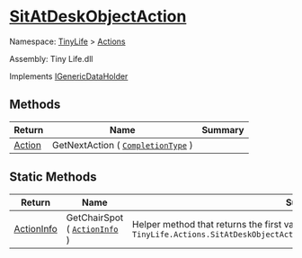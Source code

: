 # [SitAtDeskObjectAction](./SitAtDeskObjectAction.md)

Namespace: [TinyLife]() > [Actions]()

Assembly: Tiny Life.dll

Implements [IGenericDataHolder](./SitAtDeskObjectAction.md)


## Methods

| Return | Name | Summary | 
| --- | --- | --- | 
| [Action](./Action.md) | GetNextAction ( [`CompletionType`](./SitAtDeskObjectAction.md) ) |  | 


## Static Methods

| Return | Name | Summary | 
| --- | --- | --- | 
| [ActionInfo](./ActionInfo.md) | GetChairSpot ( [`ActionInfo`](./ActionInfo.md) ) | Helper method that returns the first valid action spot of the chair returned in `TinyLife.Actions.SitAtDeskObjectAction.GetChair(TinyLife.Actions.ActionInfo)` | 


